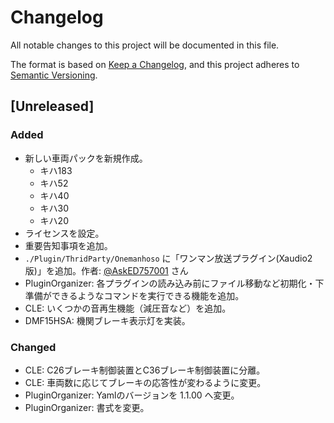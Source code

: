 # Changelog
All notable changes to this project will be documented in this file.

The format is based on [Keep a Changelog](https://keepachangelog.com/en/1.0.0/),
and this project adheres to [Semantic Versioning](https://semver.org/spec/v2.0.0.html).

## [Unreleased]
### Added
- 新しい車両パックを新規作成。
  - キハ183
  - キハ52
  - キハ40
  - キハ30
  - キハ20
- ライセンスを設定。
- 重要告知事項を追加。
- `./Plugin/ThridParty/Onemanhoso` に「ワンマン放送プラグイン(Xaudio2版)」を追加。作者: [@AskED757001](https://twitter.com/AskED757001) さん
- PluginOrganizer: 各プラグインの読み込み前にファイル移動など初期化・下準備ができるようなコマンドを実行できる機能を追加。
- CLE: いくつかの音再生機能（減圧音など）を追加。
- DMF15HSA: 機関ブレーキ表示灯を実装。

### Changed
- CLE: C26ブレーキ制御装置とC36ブレーキ制御装置に分離。
- CLE: 車両数に応じてブレーキの応答性が変わるように変更。
- PluginOrganizer: Yamlのバージョンを 1.1.00 へ変更。
- PluginOrganizer: 書式を変更。

